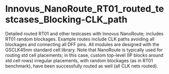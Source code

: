 # Innovus_NanoRoute_RT01_routed_testcases_Blocking-CLK_path
Detailed routed RT01 and other testcases with Innovus NanoRoute; includes RT01 random blockages.  Example routes include CLK paths avoiding all blockages and connecting all DFF pins. All modules are designed  with the  GSCLK45nm standard cell library. Note that NanoRoute is typically used for routing std cell placements;
in this case,  custom top-level (IP blocks around std cell rows) irregular placements, with random blockages (as in RT01 benchmark), have been successfully routed as well (all CLK nets routed).
